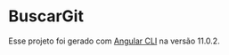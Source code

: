 # BuscarGit

Esse projeto foi gerado com [Angular CLI](https://github.com/angular/angular-cli) na versão 11.0.2.


<img href="https://ibb.co/F4RRwzg"></img>
